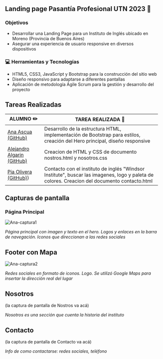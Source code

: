 ## Landing page Pasantía Profesional UTN 2023 :rocket:

### Objetivos

- Desarrollar una Landing Page para un Instituto de Inglés ubicado en Moreno (Provincia de Buenos Aires)
- Asegurar una experiencia de usuario responsive en diversos dispositivos

### 💻 Herramientas y Tecnologías

- HTML5, CSS3, JavaScript y Bootstrap para la construcción del sitio web
- Diseño responsivo para adaptarse a diferentes pantallas
- Aplicación de metodología Ágile Scrum para la gestión y desarrollo del proyecto

## Tareas Realizadas

| ALUMNO ✏️                                      | TAREA REALIZADA 📝                              |
|-----------------------------------------------|----------------------------------------------|
| [Ana Ascua (GitHub)](https://github.com/aniascua) | Desarrollo de la estructura HTML, implementación de Bootstrap para estilos, creación del Hero principal, diseño responsive            |
| [Alejandro Algarin (GitHub)](https://github.com/ale4287) | Creacion de HTML y CSS de documento nostros.html y nosotros.css             |
| [Pia Olivera (GitHub)](https://github.com/piaolivera)) | Contacto con el instituto de inglés "Windsor Institute", buscar las imagenes, logo y paleta de colores. Creacion del documento contacto.html|


## Capturas de pantalla

### Página Principal
![Ana-captura1](https://github.com/aniascua/landing-pasantia-utn/assets/83845164/294783a2-cd9c-4452-9bf7-7333a543b166)

_Página principal con imagen y texto en el hero. Logos y enlaces en la barra de navegación. Iconos que direccionan a las redes sociales_

## Footer con Mapa
![Ana-captura2](https://github.com/aniascua/landing-pasantia-utn/assets/83845164/5d09f055-62e8-4171-9efd-f6f6c91688ff)


_Redes sociales en formato de iconos. Logo. Se utilizó Google Maps para insertar la dirección real del lugar_

## Nosotros
(la captura de pantalla de Nostros va acá)

_Nosotros es una sección que cuenta la historia del instituto_

## Contacto
(la captura de pantalla de Contacto va acá)

_Info de como contactarse: redes sociales, teléfono_
